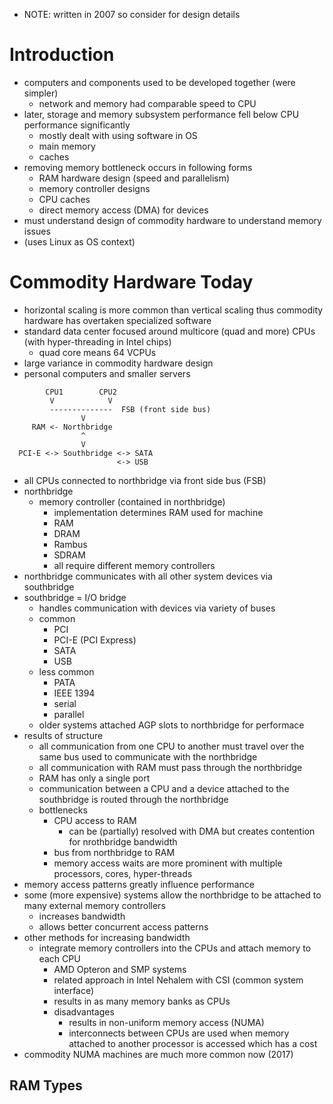 - NOTE: written in 2007 so consider for design details
# Introduction
- computers and components used to be developed together (were simpler)
    - network and memory had comparable speed to CPU
- later, storage and memory subsystem performance fell below CPU performance significantly
    - mostly dealt with using software in OS
    - main memory
    - caches
- removing memory bottleneck occurs in following forms
    - RAM hardware design (speed and parallelism)
    - memory controller designs
    - CPU caches
    - direct memory access (DMA) for devices
- must understand design of commodity hardware to understand memory issues
- (uses Linux as OS context)

# Commodity Hardware Today
- horizontal scaling is more common than vertical scaling thus commodity hardware
  has overtaken specialized software
- standard data center focused around multicore (quad and more) CPUs (with hyper-threading
  in Intel chips)
    - quad core means 64 VCPUs
- large variance in commodity hardware design
- personal computers and smaller servers
```
        CPU1        CPU2
         V            V
         --------------  FSB (front side bus)
                V
     RAM <- Northbridge
                ^
                V
  PCI-E <-> Southbridge <-> SATA
                        <-> USB
```
- all CPUs connected to northbridge via front side bus (FSB)
- northbridge
    - memory controller (contained in northbridge)
        - implementation determines RAM used for machine
        - RAM
        - DRAM
        - Rambus
        - SDRAM
        - all require different memory controllers
- northbridge communicates with all other system devices via southbridge
- southbridge = I/O bridge
    - handles communication with devices via variety of buses
    - common
        - PCI
        - PCI-E (PCI Express)
        - SATA
        - USB
    - less common
        - PATA
        - IEEE 1394
        - serial
        - parallel
    - older systems attached AGP slots to northbridge for performace
- results of structure
    - all communication from one CPU to another must travel over the same bus used to
      communicate with the northbridge
    - all communication with RAM must pass through the northbridge
    - RAM has only a single port
    - communication between a CPU and a device attached to the southbridge is routed
      through the northbridge
    - bottlenecks
        - CPU access to RAM
            - can be (partially) resolved with DMA but creates contention for nrothbridge
              bandwidth
        - bus from northbridge to RAM
        - memory access waits are more prominent with multiple processors, cores, hyper-threads
- memory access patterns greatly influence performance
- some (more expensive) systems allow the northbridge to be attached to many external
  memory controllers
    - increases bandwidth
    - allows better concurrent access patterns
- other methods for increasing bandwidth
    - integrate memory controllers into the CPUs and attach memory to each CPU
        - AMD Opteron and SMP systems
        - related approach in Intel Nehalem with CSI (common system interface)
        - results in as many memory banks as CPUs
        - disadvantages
            - results in non-uniform memory access (NUMA)
            - interconnects between CPUs are used when memory attached to another
              processor is accessed which has a cost
- commodity NUMA machines are much more common now (2017)

## RAM Types